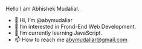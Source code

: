 Hello I am Abhishek Mudaliar.

- 👋 Hi, I’m @abymudaliar
- 👀 I’m interested in Frond-End Web Development.
- 🌱 I’m currently learning JavaScript.
- 📫 How to reach me abymudaliar@gmail.com
<!---
abymudaliar/abymudaliar is a ✨ special ✨ repository because its `README.md` (this file) appears on your GitHub profile.
You can click the Preview link to take a look at your changes.
--->
